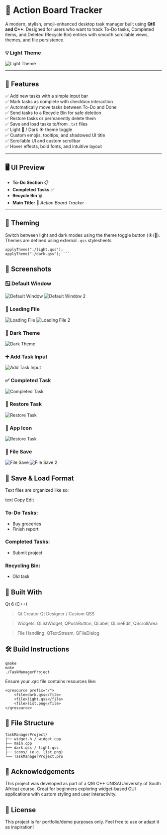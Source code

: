 # 📝 Action Board Tracker

A modern, stylish, emoji-enhanced desktop task manager built using **Qt6 and C++**. Designed for users who want to track To-Do tasks, Completed items, and Deleted (Recycle Bin) entries with smooth scrollable views, themes, and file persistence.
### 💡 Light Theme
![Light Theme](Screenshots/lightTheme.png)

---

## 🚀 Features

✅ Add new tasks with a simple input bar  
✅ Mark tasks as complete with checkbox interaction  
✅ Automatically move tasks between To-Do and Done  
✅ Send tasks to a Recycle Bin for safe deletion  
✅ Restore tasks or permanently delete them  
✅ Save and load tasks to/from `.txt` files  
✅ Light 🌙 / Dark ☀️ theme toggle  
✅ Custom emojis, tooltips, and shadowed UI title  
✅ Scrollable UI and custom scrollbar  
✅ Hover effects, bold fonts, and intuitive layout  

---

## 🖥️ UI Preview

- **To-Do Section** 📋  
- **Completed Tasks** ✅  
- **Recycle Bin** 🗑️  
- **Main Title:** 📝 *Action Board Tracker*

---

## 🎨 Theming

Switch between light and dark modes using the theme toggle button (☀️/🌙). Themes are defined using external `.qss` stylesheets.


    applyTheme(":/light.qss");
    applyTheme(":/dark.qss"); ```


## 📸 Screenshots

### 🪟 Default Window
![Default Window](Screenshots/defaultWindow.png)
![Default Window 2](Screenshots/defaultWindow2.png)

### 📂 Loading File
![Loading File](Screenshots/loadingFile.png)
![Loading File 2](Screenshots/loadingFile2.png)



### 🌙 Dark Theme
![Dark Theme](Screenshots/darkTheme.png)

### ➕ Add Task Input
![Add Task Input](Screenshots/addTaskInput.png)

### ✅ Completed Task
![Completed Task](Screenshots/completedTask.png)

### 🔁 Restore Task
![Restore Task](Screenshots/restoreTask.png)

### 📝 App Icon
![Restore Task](Screenshots/appIcon.png)

### 💾 File Save
![File Save](Screenshots/fileSave.png)
![File Save 2](Screenshots/fileSave2.png)


## 💾 Save & Load Format
Text files are organized like so:

text
Copy
Edit
### To-Do Tasks:
- Buy groceries
- Finish report

### Completed Tasks:
- Submit project

### Recycling Bin:
- Old task

## 🧩 Built With
Qt 6 (C++)

> Qt Creator
> Qt Designer / Custom QSS

> Widgets: QListWidget, QPushButton, QLabel, QLineEdit, QScrollArea

> File Handling: QTextStream, QFileDialog

## 🛠️ Build Instructions

    qmake
    make
    ./TaskManagerProject
    
Ensure your .qrc file contains resources like:

    <qresource prefix="/">
        <file>dark.qss</file>
        <file>light.qss</file>
        <file>list.png</file>
    </qresource>

## 📂 File Structure

    TaskManagerProject/
    ├── widget.h / widget.cpp
    ├── main.cpp
    ├── dark.qss / light.qss
    ├── icons/ (e.g. list.png)
    └── TaskManagerProject.pro

## 🙌 Acknowledgements

This project was developed as part of a Qt6 C++ UNISA(University of South Africa) course. Great for beginners exploring widget-based GUI applications with custom styling and user interactivity.

## 📜 License
This project is for portfolio/demo purposes only. Feel free to use or adapt it as inspiration!
